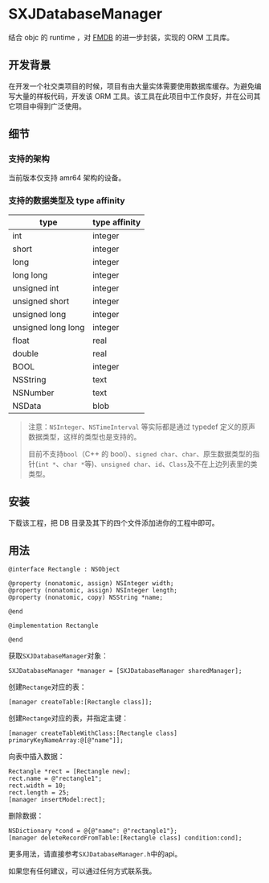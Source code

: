 # SXJDatabaseManager
结合 objc 的 runtime ，对 [FMDB](https://github.com/ccgus/fmdb) 的进一步封装，实现的 ORM 工具库。

## 开发背景
在开发一个社交类项目的时候，项目有由大量实体需要使用数据库缓存。为避免编写大量的样板代码，开发该 ORM 工具。该工具在此项目中工作良好，并在公司其它项目中得到广泛使用。

## 细节
### 支持的架构
当前版本仅支持 amr64 架构的设备。

### 支持的数据类型及 type affinity
type | type affinity |
--- | --- |
int | integer
short | integer
long | integer
long long | integer
unsigned int | integer
unsigned short | integer
unsigned long | integer
unsigned long long | integer
float | real
double | real
BOOL | integer
NSString | text
NSNumber | text
NSData | blob

> 注意：`NSInteger`、`NSTimeInterval` 等实际都是通过 typedef 定义的原声数据类型，这样的类型也是支持的。
> 
> 目前不支持`bool`（C++ 的 bool）、`signed char`、`char`、原生数据类型的指针(`int *`、`char *`等)、`unsigned char`、`id`、`Class`及不在上边列表里的类类型。

## 安装
下载该工程，把 DB 目录及其下的四个文件添加进你的工程中即可。

## 用法
~~~objc
@interface Rectangle : NSObject

@property (nonatomic, assign) NSInteger width;
@property (nonatomic, assign) NSInteger length;
@property (nonatomic, copy) NSString *name;

@end

@implementation Rectangle

@end
~~~
获取`SXJDatabaseManager`对象：

~~~objc
SXJDatabaseManager *manager = [SXJDatabaseManager sharedManager];
~~~
创建`Rectange`对应的表：

~~~objc
[manager createTable:[Rectangle class]];
~~~
创建`Rectange`对应的表，并指定主键：

~~~objc
[manager createTableWithClass:[Rectangle class] primaryKeyNameArray:@[@"name"]];
~~~
向表中插入数据：

~~~objc
Rectangle *rect = [Rectangle new];
rect.name = @"rectangle1";
rect.width = 10;
rect.length = 25;
[manager insertModel:rect];
~~~
删除数据：

~~~objc
NSDictionary *cond = @{@"name": @"rectangle1"};
[manager deleteRecordFromTable:[Rectangle class] condition:cond];
~~~

更多用法，请直接参考`SXJDatabaseManager.h`中的api。

如果您有任何建议，可以通过任何方式联系我。